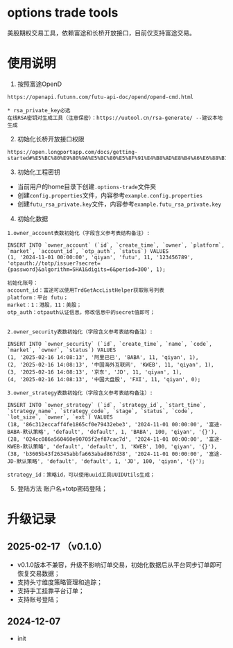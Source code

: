 # options trade tools
美股期权交易工具，依赖富途和长桥开放接口，目前仅支持富途交易。

# 使用说明
1. 按照富途OpenD
```
https://openapi.futunn.com/futu-api-doc/opend/opend-cmd.html

* rsa_private_key必选
在线RSA密钥对生成工具（注意保密）：https://uutool.cn/rsa-generate/ --建议本地生成
```


2. 初始化长桥开放接口权限
```
https://open.longportapp.com/docs/getting-started#%E5%BC%80%E9%80%9A%E5%BC%80%E5%8F%91%E4%B8%AD%E8%B4%A6%E6%88%B7
```

3. 初始化工程密钥
* 当前用户的home目录下创建`.options-trade`文件夹
* 创建`config.properties`文件，内容参考`example.config.properties`
* 创建`futu_rsa_private.key`文件，内容参考`example.futu_rsa_private.key`

4. 初始化数据
```
1.owner_account表数初始化（字段含义参考表结构备注）:

INSERT INTO `owner_account` (`id`, `create_time`, `owner`, `platform`, `market`, `account_id`, `otp_auth`, `status`) VALUES
(1, '2024-11-01 00:00:00', 'qiyan', 'futu', 11, '123456789', 'otpauth://totp/issuer?secret={password}&algorithm=SHA1&digits=6&period=300', 1);

初始化账号：
account_id：富途可以使用TrdGetAccListHelper获取账号列表
platform：平台 futu；
market：1：港股，11：美股；
otp_auth：otpauth认证信息，修改信息中的secret值即可；


2.owner_security表数初始化（字段含义参考表结构备注）:

INSERT INTO `owner_security` (`id`, `create_time`, `name`, `code`, `market`, `owner`, `status`) VALUES
(1, '2025-02-16 14:08:13', '阿里巴巴', 'BABA', 11, 'qiyan', 1),
(2, '2025-02-16 14:08:13', '中国海外互联网', 'KWEB', 11, 'qiyan', 1),
(3, '2025-02-16 14:08:13', '京东', 'JD', 11, 'qiyan', 1),
(4, '2025-02-16 14:08:13', '中国大盘股', 'FXI', 11, 'qiyan', 0);

3.owner_strategy表数初始化（字段含义参考表结构备注）:

INSERT INTO `owner_strategy` (`id`, `strategy_id`, `start_time`, `strategy_name`, `strategy_code`, `stage`, `status`, `code`, `lot_size`, `owner`, `ext`) VALUES
(18, '86c312eccaff4fe1865cf0e79432ebe3', '2024-11-01 00:00:00', '富途-BABA-默认策略', 'default', 'default', 1, 'BABA', 100, 'qiyan', '{}'),
(28, '024cc086a560460e90705f2ef87cac7d', '2024-11-01 00:00:00', '富途-KWEB-默认策略', 'default', 'default', 1, 'KWEB', 100, 'qiyan', '{}'),
(38, 'b3605b43f26345abbfa663abad867d38', '2024-11-01 00:00:00', '富途-JD-默认策略', 'default', 'default', 1, 'JD', 100, 'qiyan', '{}');

strategy_id：策略id，可以使用uuid工具UUIDUtils生成；
```
5. 登陆方法
账户名+totp密码登陆；

# 升级记录
## 2025-02-17 （v0.1.0）
* v0.1.0版本不兼容，升级不影响订单交易，初始化数据后从平台同步订单即可恢复交易数据；
* 支持头寸维度策略管理和追踪；
* 支持手工挂靠平台订单；
* 支持账号登陆；


## 2024-12-07
* init